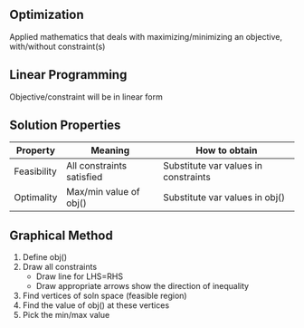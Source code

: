## Optimization

Applied mathematics that deals with maximizing/minimizing an objective, with/without constraint(s)

## Linear Programming

Objective/constraint will be in linear form

## Solution Properties

| Property    | Meaning                   | How to obtain                        |
| ----------- | ------------------------- | ------------------------------------ |
| Feasibility | All constraints satisfied | Substitute var values in constraints |
| Optimality  | Max/min value of obj()    | Substitute var values in obj()       |

## Graphical Method

1. Define obj()
2. Draw all constraints
   - Draw line for LHS=RHS
   - Draw appropriate arrows show the direction of inequality
3. Find vertices of soln space (feasible region)
4. Find the value of obj() at these vertices
5. Pick the min/max value
